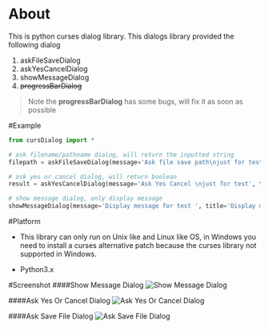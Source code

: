About
=====
This is python curses dialog library.
This dialogs library provided the following dialog

1. askFileSaveDialog
2. askYesCancelDialog
3. showMessageDialog
4. ~~progressBarDialog~~

> Note the **progressBarDialog** has some bugs, will fix it as soon as possible

#Example
```python
from cursDialog import *

# ask filename/pathname dialog, will return the inputted string
filepath = askFileSaveDialog(message='Ask file save path\njust for test', title='Ask save file Dialog')

# ask yes or cancel dialog, will return boolean
result = askYesCancelDialog(message='Ask Yes Cancel \njust for test', title='Ask Yes Cancel Dialog', title_attr=curses.A_STANDOUT|curses.A_BOLD)

# show message dialog, only display message
showMessageDialog(message='Display message for test ', title='Display message ')
```

#Platform
- This library can only run on Unix like and Linux like OS, in Windows you need to install a curses alternative patch because the curses library not supported in Windows.

- Python3.x

#Screenshot
####Show Message Dialog
<img src="https://raw.github.com/jacklam718/cursDialogs/master/screenshots/display-message-dialog.png" alt="Show Message Dialog">

####Ask Yes Or Cancel Dialog
<img src="https://raw.github.com/jacklam718/cursDialogs/master/screenshots/ask-yes-cancel-dialog.png" alt="Ask Yes Or Cancel Dialog">

####Ask Save File Dialog
<img src="https://raw.github.com/jacklam718/cursDialogs/master/screenshots/ask-save-dialog.png" alt="Ask Save File Dialog">
